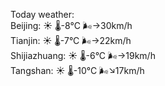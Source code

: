Today weather:  
Beijing: ☀️   🌡️-8°C 🌬️→30km/h  
Tianjin: ☀️   🌡️-7°C 🌬️→22km/h  
Shijiazhuang: ☀️   🌡️-6°C 🌬️→19km/h  
Tangshan: ☀️   🌡️-10°C 🌬️↘17km/h  
